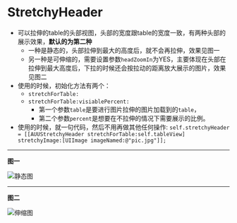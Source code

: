 # StretchyHeader


- 可以拉伸的table的头部视图，头部的宽度跟table的宽度一致，有两种头部的展示效果，**默认的为第二种**
	- 一种是静态的，头部拉伸到最大的高度后，就不会再拉伸，效果见图一
	- 另一种是可伸缩的，需要设置参数`headZoomIn`为YES，主要体现在头部在拉伸到最大高度后，下拉的时候还会按拉动的距离放大展示的图片，效果见图二
- 使用的时候，初始化方法有两个：
	- `stretchForTable:`
	- `stretchForTable:visiablePercent:`
		- 第一个参数`table`是要进行图片拉伸的图片加载到的`table`，
		- 第二个参数`percent`是想要在不拉伸的情况下需要展示的比例。
- 使用的时候，就一句代码，然后不用再做其他任何操作:
`self.stretchyHeader = [[AUUStretchyHeader stretchForTable:self.tableView] stretchyImage:[UIImage imageNamed:@"pic.jpg"]];`

----
		
**图一**


![静态图](stretch-static.gif)

----

**图二**


![伸缩图](stretch-scale.gif)